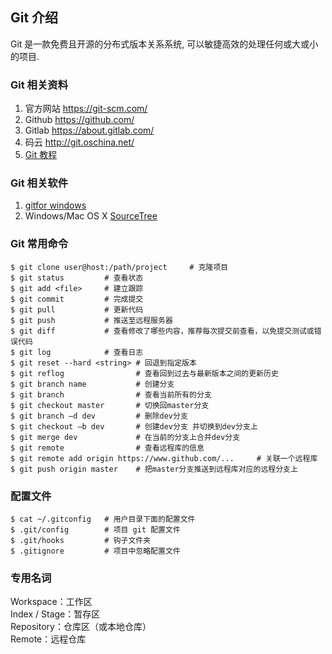 Git 介绍
---------------
Git 是一款免费且开源的分布式版本关系系统, 可以敏捷高效的处理任何或大或小的项目.


### Git 相关资料

1. 官方网站 https://git-scm.com/
2. Github https://github.com/
3. Gitlab https://about.gitlab.com/
4. 码云 http://git.oschina.net/
5. [Git 教程](https://www.liaoxuefeng.com/wiki/0013739516305929606dd18361248578c67b8067c8c017b000)


### Git 相关软件

1. [gitfor windows](https://git-for-windows.github.io/)
2. Windows/Mac OS X [SourceTree](https://www.sourcetreeapp.com/)

### Git 常用命令

```shell
$ git clone user@host:/path/project     # 克隆项目
$ git status         # 查看状态
$ git add <file>     # 建立跟踪
$ git commit         # 完成提交
$ git pull           # 更新代码
$ git push           # 推送至远程服务器
$ git diff           # 查看修改了哪些内容，推荐每次提交前查看，以免提交测试或错误代码
$ git log            # 查看日志
$ git reset --hard <string> # 回退到指定版本
$ git reflog                # 查看回到过去与最新版本之间的更新历史
$ git branch name           # 创建分支
$ git branch                # 查看当前所有的分支
$ git checkout master       # 切换回master分支
$ git branch –d dev         # 删除dev分支
$ git checkout –b dev       # 创建dev分支 并切换到dev分支上
$ git merge dev             # 在当前的分支上合并dev分支
$ git remote                # 查看远程库的信息
$ git remote add origin https://www.github.com/...     # 关联一个远程库    
$ git push origin master    # 把master分支推送到远程库对应的远程分支上    

```

### 配置文件

```shell
$ cat ~/.gitconfig   # 用户目录下面的配置文件
$ .git/config        # 项目 git 配置文件
$ .git/hooks         # 钩子文件夹
$ .gitignore         # 项目中忽略配置文件
```

### 专用名词 
Workspace：工作区        
Index / Stage：暂存区      
Repository：仓库区（或本地仓库）    
Remote：远程仓库    